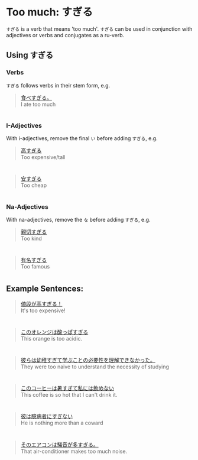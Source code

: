 # Too much: すぎる

`すぎる` is a verb that means 'too much'. `すぎる` can be used in conjunction with adjectives or verbs and conjugates as a ru-verb.

## Using すぎる

### Verbs
`すぎる` follows verbs in their stem form, e.g.

> [食べすぎる。]()  
> I ate too much

#

### I-Adjectives
With i-adjectives, remove the final `い` before adding `すぎる`, e.g.

> [高すぎる]()  
> Too expensive/tall

#

> [安すぎる]()  
> Too cheap

#

### Na-Adjectives
With na-adjectives, remove the `な` before adding `すぎる`, e.g.

> [親切すぎる]()  
> Too kind

#

> [有名すぎる]()  
> Too famous

#

## Example Sentences:
> [値段が高すぎる！]()  
> It's too expensive!

#

> [このオレンジは酸っぱすぎる]()  
> This orange is too acidic.

#

> [彼らは幼稚すぎて学ぶことの必要性を理解できなかった。]()  
> They were too naive to understand the necessity of studying

#

> [このコーヒーは暑すぎて私には飲めない]()  
> This coffee is so hot that I can't drink it.

#

> [彼は臆病者にすぎない]()  
> He is nothing more than a coward

#

> [そのエアコンは騒音が多すぎる。]()  
> That air-conditioner makes too much noise.



